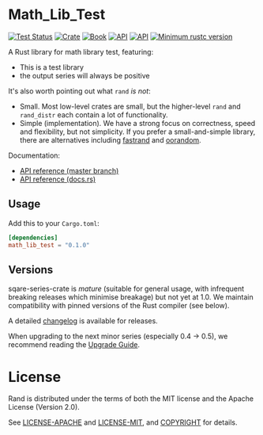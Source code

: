 # Math_Lib_Test

[![Test Status](https://github.com/rust-random/rand/workflows/Tests/badge.svg?event=push)](https://github.com/rust-random/rand/actions)
[![Crate](https://img.shields.io/crates/v/rand.svg)](https://crates.io/crates/rand)
[![Book](https://img.shields.io/badge/book-master-yellow.svg)](https://github.com/mahmudulislam299/rust_math_lib_test)
[![API](https://img.shields.io/badge/api-master-yellow.svg)](https://rust-random.github.io/rand/rand)
[![API](https://docs.rs/rand/badge.svg)](https://docs.rs/rand)
[![Minimum rustc version](https://img.shields.io/badge/rustc-1.51+-lightgray.svg)](https://github.com/mahmudulislam299/rust_math_lib_test)

A Rust library for math library test, featuring:

-   This is a test library
-   the output series will always be positive



It's also worth pointing out what `rand` *is not*:

-   Small. Most low-level crates are small, but the higher-level `rand` and
    `rand_distr` each contain a lot of functionality.
-   Simple (implementation). We have a strong focus on correctness, speed and flexibility, but
    not simplicity. If you prefer a small-and-simple library, there are
    alternatives including [fastrand](https://crates.io/crates/fastrand)
    and [oorandom](https://crates.io/crates/oorandom).


Documentation:

-   [API reference (master branch)](https://docs.rs/sqare-series-crate/0.1.0/sqare_series_crate/)
-   [API reference (docs.rs)](https://docs.rs/sqare-series-crate/0.1.0/sqare_series_crate/)


## Usage

Add this to your `Cargo.toml`:

```toml
[dependencies]
math_lib_test = "0.1.0"
```




## Versions

sqare-series-crate is *mature* (suitable for general usage, with infrequent breaking releases
which minimise breakage) but not yet at 1.0. We maintain compatibility with
pinned versions of the Rust compiler (see below).



A detailed [changelog](CHANGELOG.md) is available for releases.

When upgrading to the next minor series (especially 0.4 → 0.5), we recommend
reading the [Upgrade Guide](https://rust-random.github.io/book/update.html).


# License

Rand is distributed under the terms of both the MIT license and the
Apache License (Version 2.0).

See [LICENSE-APACHE](LICENSE-APACHE) and [LICENSE-MIT](LICENSE-MIT), and
[COPYRIGHT](COPYRIGHT) for details.
